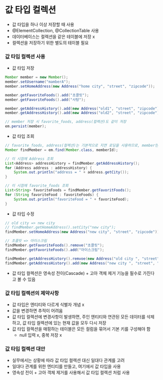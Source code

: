 # 값 타입 컬렉션

- 값 타입을 하나 이상 저장할 때 사용
- @ElementCollection, @CollectionTable 사용
- 데이터베이스는 컬렉션을 같은 테이블에 저장 x
- 컬렉션을 저장하기 위한 별도의 테이블 필요

### 값 타입 컬렉션 사용

- 값 타입 저장

```java
Member member = new Member();
member.setUsername("mamberA");
member.setHomeAddress(new Address("home city", "street", "zipcode"));

member.getFavoriteFoods().add("초콜릿");
member.getFavoriteFoods().add("사탕");

member.getAddressHistory().add(new Address("old1", "street", "zipcode"));
member.getAddressHistory().add(new Address("old2", "street", "zipcode"));

// member 저장 시 favorite_foods, address(컬렉션)도 같이 저장
em.persist(member);
```

- 값 타입 조회

```java
// favorite_foods, address(컬렉션)는 기본적으로 지연 로딩을 사용하므로, member만 조회된다. 
Member findMember = em.find(Member.class, memberId);

// 이 시점에 Address 조회
List<Address> addressHistory = findMember.getAddressHistory();
for (Address address : addressHistory) {
    System.out.println("address = " + address.getCity());
}

// 이 시점에 favorite_foods 조회
List<String> favoriteFoods = findMember.getFavoritFoods();
for (String favoriteFood : favoriteFoods) {
    System.out.println("favoriteFood = " + favoriteFood);
}
```

- 값 타입 수정

```java
// old city => new city
// findMember.getHomeAddress().setCity("new city");
findMember.setHomeAddress(new Address("new city", "street", "zipcode"));

// 초콜릿 => 아이스크림
findMember.getFavoriteFoods().remove("초콜릿");
findMember.getFavoriteFoods().add("아이스크림");

findMember.getAddressHistory().remvoe(new Address("old city ", "street", "머리"));
findMember.getAddressHistory().add(new Address("new city ", "street", "머리"));
```

- 값 타입 컬렉션은 영속성 전이(Cascade) + 고아 객체 제거 기능을 필수로 가진다고 볼 수 있음

### 값 타입 컬렉션의 제약사항

- 값 타입은 엔티티와 다르게 식별자 개념 x
- 값을 변경하면 추적이 어려움
- 값 타입 컬렉션에 변경사항이 발생하면, 주인 엔티티와 연관된 모든 데이터를 삭제하고, 값 타입 컬렉션에 있는 현재 값을 모두 다시 저장
- 값 타입 컬렉션을 매핑하는 테이블은 모든 컬럼을 묶어서 기본 키를 구성해야 함
  - null 입력 x, 중복 저장 x

### 값 타입 컬렉션 대안

- 실무에서는 상황에 따라 값 타입 컬렉션 대신 일대다 관계를 고려
- 일대다 관계를 위한 엔티티를 만들고, 여기에서 값 타입을 사용
- 영속성 전이 + 고아 객체 제거를 사용해서 값 타입 컬렉션 처럼 사용